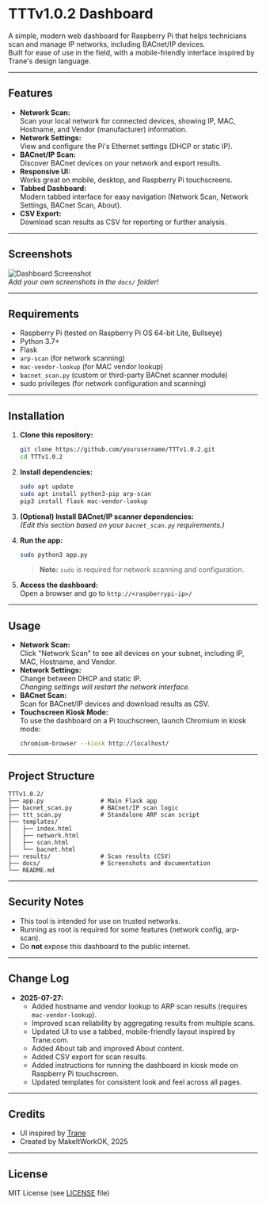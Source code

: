 # TTTv1.0.2 Dashboard

A simple, modern web dashboard for Raspberry Pi that helps technicians scan and manage IP networks, including BACnet/IP devices.  
Built for ease of use in the field, with a mobile-friendly interface inspired by Trane's design language.

---

## Features

- **Network Scan:**  
  Scan your local network for connected devices, showing IP, MAC, Hostname, and Vendor (manufacturer) information.
- **Network Settings:**  
  View and configure the Pi's Ethernet settings (DHCP or static IP).
- **BACnet/IP Scan:**  
  Discover BACnet devices on your network and export results.
- **Responsive UI:**  
  Works great on mobile, desktop, and Raspberry Pi touchscreens.
- **Tabbed Dashboard:**  
  Modern tabbed interface for easy navigation (Network Scan, Network Settings, BACnet Scan, About).
- **CSV Export:**  
  Download scan results as CSV for reporting or further analysis.

---

## Screenshots

![Dashboard Screenshot](docs/screenshot_dashboard.png)  
*Add your own screenshots in the `docs/` folder!*

---

## Requirements

- Raspberry Pi (tested on Raspberry Pi OS 64-bit Lite, Bullseye)
- Python 3.7+
- Flask
- `arp-scan` (for network scanning)
- `mac-vendor-lookup` (for MAC vendor lookup)
- `bacnet_scan.py` (custom or third-party BACnet scanner module)
- sudo privileges (for network configuration and scanning)

---

## Installation

1. **Clone this repository:**
   ```bash
   git clone https://github.com/yourusername/TTTv1.0.2.git
   cd TTTv1.0.2
   ```

2. **Install dependencies:**
   ```bash
   sudo apt update
   sudo apt install python3-pip arp-scan
   pip3 install flask mac-vendor-lookup
   ```

3. **(Optional) Install BACnet/IP scanner dependencies:**  
   *(Edit this section based on your `bacnet_scan.py` requirements.)*

4. **Run the app:**
   ```bash
   sudo python3 app.py
   ```
   > **Note:** `sudo` is required for network scanning and configuration.

5. **Access the dashboard:**  
   Open a browser and go to `http://<raspberrypi-ip>/`

---

## Usage

- **Network Scan:**  
  Click "Network Scan" to see all devices on your subnet, including IP, MAC, Hostname, and Vendor.
- **Network Settings:**  
  Change between DHCP and static IP.  
  *Changing settings will restart the network interface.*
- **BACnet Scan:**  
  Scan for BACnet/IP devices and download results as CSV.
- **Touchscreen Kiosk Mode:**  
  To use the dashboard on a Pi touchscreen, launch Chromium in kiosk mode:
  ```bash
  chromium-browser --kiosk http://localhost/
  ```

---

## Project Structure

```
TTTv1.0.2/
├── app.py                # Main Flask app
├── bacnet_scan.py        # BACnet/IP scan logic
├── ttt_scan.py           # Standalone ARP scan script
├── templates/
│   ├── index.html
│   ├── network.html
│   ├── scan.html
│   └── bacnet.html
├── results/              # Scan results (CSV)
├── docs/                 # Screenshots and documentation
└── README.md
```

---

## Security Notes

- This tool is intended for use on trusted networks.
- Running as root is required for some features (network config, arp-scan).
- Do **not** expose this dashboard to the public internet.

---

## Change Log

- **2025-07-27:**  
  - Added hostname and vendor lookup to ARP scan results (requires `mac-vendor-lookup`).
  - Improved scan reliability by aggregating results from multiple scans.
  - Updated UI to use a tabbed, mobile-friendly layout inspired by Trane.com.
  - Added About tab and improved About content.
  - Added CSV export for scan results.
  - Added instructions for running the dashboard in kiosk mode on Raspberry Pi touchscreen.
  - Updated templates for consistent look and feel across all pages.

---

## Credits

- UI inspired by [Trane](https://trane.com)
- Created by MakeItWorkOK, 2025

---

## License

MIT License (see [LICENSE](LICENSE) file)